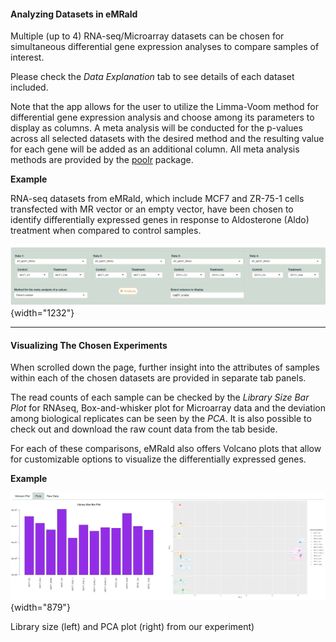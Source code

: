#### **Analyzing Datasets in eMRald**

Multiple (up to 4) RNA-seq/Microarray datasets can be chosen for simultaneous differential gene expression analyses to compare samples of interest.

Please check the *Data Explanation* tab to see details of each dataset included.

Note that the app allows for the user to utilize the Limma-Voom method for differential gene expression analysis and choose among its parameters to display as columns. A meta analysis will be conducted for the p-values across all selected datasets with the desired method and the resulting value for each gene will be added as an additional column. All meta analysis methods are provided by the [poolr](https://cran.r-project.org/web/packages/poolr/index.html) package.

**Example**

RNA-seq datasets from eMRald, which include MCF7 and ZR-75-1 cells transfected with MR vector or an empty vector, have been chosen to identify differentially expressed genes in response to Aldosterone (Aldo) treatment when compared to control samples.

![](images/dataselection.png){width="1232"}

------------------------------------------------------------------------

#### **Visualizing The Chosen Experiments**

When scrolled down the page, further insight into the attributes of samples within each of the chosen datasets are provided in separate tab panels.

The read counts of each sample can be checked by the *Library Size Bar Plot* for RNAseq, Box-and-whisker plot for Microarray data and the deviation among biological replicates can be seen by the *PCA*. It is also possible to check out and download the raw count data from the tab beside.

For each of these comparisons, eMRald also offers Volcano plots that allow for customizable options to visualize the differentially expressed genes.

**Example**

![](images/datasummary.png){width="879"}

Library size (left) and PCA plot (right) from our experiment)
